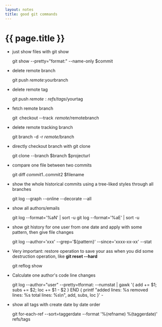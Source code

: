 ```yaml
---
layout: notes
title: good git commands
---
```


# {{ page.title }}

* just show files with git show

    git show --pretty="format:" --name-only $commit

* delete remote branch

    git push $remote :$yourbranch

* delete remote tag

    git push $remote :refs/tags/$yourtag

* fetch remote branch

    git  checkout --track  $remote/$remotebranch

* delete remote tracking branch

    git branch -d -r $remote/$branch

* directly checkout branch with git clone

    git clone --branch $branch $projecturl

* compare one file between two commits

    git diff $commit1..$commit2 $filename

* show the whole historical commits using a tree-liked styles through all branches

    git log --graph --online --decorate --all

* show all authors/emails

    git log --format='%aN' | sort -u
    git log --format='%aE' | sort -u

* show git history for one user from one date and apply with some pattern, then give file changes

    git log --author='xxx' --grep='${pattern}' --since='xxxx-xx-xx' --stat

* Very important: restore operation to save your ass when you did some destruction operation, like **git reset --hard**

    git reflog show

* Calculate one author's code line changes

    git log --author="user" --pretty=tformat: --numstat | gawk '{ add += $1; subs += $2; loc += $1 - $2 } END { printf "added lines: %s removed lines: %s total lines: %s\n", add, subs, loc }' -

* show all tags with create date by date order

    git for-each-ref --sort=taggerdate --format '%(refname) %(taggerdate)' refs/tags
      

